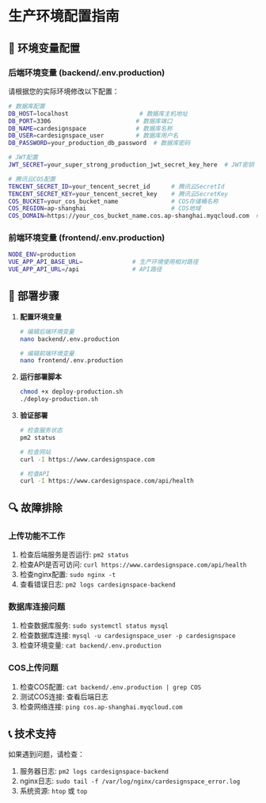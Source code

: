 # 生产环境配置指南

## 🔧 环境变量配置

### 后端环境变量 (backend/.env.production)
请根据您的实际环境修改以下配置：

```bash
# 数据库配置
DB_HOST=localhost                    # 数据库主机地址
DB_PORT=3306                        # 数据库端口
DB_NAME=cardesignspace              # 数据库名称
DB_USER=cardesignspace_user         # 数据库用户名
DB_PASSWORD=your_production_db_password  # 数据库密码

# JWT配置
JWT_SECRET=your_super_strong_production_jwt_secret_key_here  # JWT密钥

# 腾讯云COS配置
TENCENT_SECRET_ID=your_tencent_secret_id      # 腾讯云SecretId
TENCENT_SECRET_KEY=your_tencent_secret_key    # 腾讯云SecretKey
COS_BUCKET=your_cos_bucket_name               # COS存储桶名称
COS_REGION=ap-shanghai                        # COS地域
COS_DOMAIN=https://your_cos_bucket_name.cos.ap-shanghai.myqcloud.com  # COS域名
```

### 前端环境变量 (frontend/.env.production)
```bash
NODE_ENV=production
VUE_APP_API_BASE_URL=              # 生产环境使用相对路径
VUE_APP_API_URL=/api               # API路径
```

## 🚀 部署步骤

1. **配置环境变量**
   ```bash
   # 编辑后端环境变量
   nano backend/.env.production
   
   # 编辑前端环境变量
   nano frontend/.env.production
   ```

2. **运行部署脚本**
   ```bash
   chmod +x deploy-production.sh
   ./deploy-production.sh
   ```

3. **验证部署**
   ```bash
   # 检查服务状态
   pm2 status
   
   # 检查网站
   curl -I https://www.cardesignspace.com
   
   # 检查API
   curl -I https://www.cardesignspace.com/api/health
   ```

## 🔍 故障排除

### 上传功能不工作
1. 检查后端服务是否运行: `pm2 status`
2. 检查API是否可访问: `curl https://www.cardesignspace.com/api/health`
3. 检查nginx配置: `sudo nginx -t`
4. 查看错误日志: `pm2 logs cardesignspace-backend`

### 数据库连接问题
1. 检查数据库服务: `sudo systemctl status mysql`
2. 检查数据库连接: `mysql -u cardesignspace_user -p cardesignspace`
3. 检查环境变量: `cat backend/.env.production`

### COS上传问题
1. 检查COS配置: `cat backend/.env.production | grep COS`
2. 测试COS连接: 查看后端日志
3. 检查网络连接: `ping cos.ap-shanghai.myqcloud.com`

## 📞 技术支持

如果遇到问题，请检查：
1. 服务器日志: `pm2 logs cardesignspace-backend`
2. nginx日志: `sudo tail -f /var/log/nginx/cardesignspace_error.log`
3. 系统资源: `htop` 或 `top`
